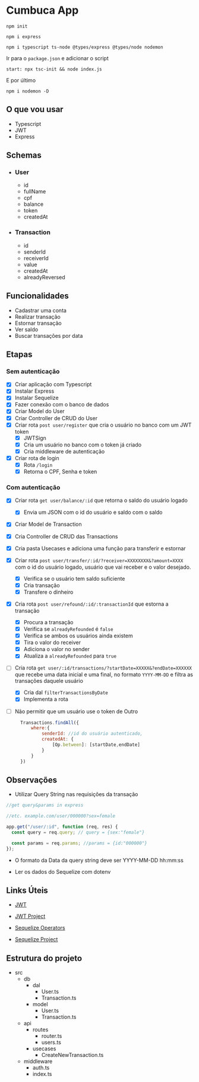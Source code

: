 # Cumbuca App

```
npm init

npm i express

npm i typescript ts-node @types/express @types/node nodemon
```

Ir para o `package.json` e adicionar o script

```
start: npx tsc-init && node index.js
```

E por último

```
npm i nodemon -D
```

## O que vou usar

- Typescript
- JWT
- Express

## Schemas

- ### User

  - id
  - fullName
  - cpf
  - balance
  - token
  - createdAt

- ### Transaction
  - id
  - senderId
  - receiverId
  - value
  - createdAt
  - alreadyReversed

## Funcionalidades

- Cadastrar uma conta
- Realizar transação
- Estornar transação
- Ver saldo
- Buscar transações por data

## Etapas

### Sem autenticação

- [x] Criar aplicação com Typescript
- [x] Instalar Express
- [x] Instalar Sequelize
- [x] Fazer conexão com o banco de dados
- [x] Criar Model do User
- [x] Criar Controller de CRUD do User
- [x] Criar rota `post user/register` que cria o usuário no banco com um JWT token
  - [x] JWTSign
  - [x] Cria um usuário no banco com o token já criado
  - [x] Cria middleware de autenticação
- [x] Criar rota de login
  - [x] Rota `/login`
  - [x] Retorna o CPF, Senha e token

### Com autenticação

- [x] Criar rota `get user/balance/:id` que retorna o saldo do usuário logado
  - [x] Envia um JSON com o id do usuário e saldo com o saldo
- [x] Criar Model de Transaction
- [x] Cria Controller de CRUD das Transactions
- [x] Cria pasta Usecases e adiciona uma função para transferir e estornar
- [x] Criar rota `post user/transfer/:id/?receiver=XXXXXXXX&?amount=XXXX` com o id do usuário logado, usuário que vai receber e o valor desejado.
  - [x] Verifica se o usuário tem saldo suficiente
  - [x] Cria transação
  - [x] Transfere o dinheiro
- [x] Cria rota `post user/refound/:id/:transactionId` que estorna a transação
  - [x] Procura a transação
  - [x] Verifica se `alreadyRefounded` é `false`
  - [x] Verifica se ambos os usuários ainda existem
  - [x] Tira o valor do receiver
  - [x] Adiciona o valor no sender
  - [x] Atualiza a `alreadyRefounded` para `true`
- [ ] Cria rota `get user/:id/transactions/?startDate=XXXXX&?endDate=XXXXXX` que recebe uma data inicial e uma final, no formato `YYYY-MM-DD` e filtra as transações daquele usuário
  - [x] Cria dal `filterTransactionsByDate`
  - [x] Implementa a rota
- [ ] Não permitir que um usuário use o token de Outro

  ```js
    Transactions.findAll({
        where:{
            senderId: //id do usuário autenticado,
            createdAt: {
                [Op.between]: [startDate,endDate]
            }
        }
    })

  ```

## Observações

- Utilizar Query String nas requisições da transação

```js
//get query&params in express

//etc. example.com/user/000000?sex=female

app.get("/user/:id", function (req, res) {
  const query = req.query; // query = {sex:"female"}

  const params = req.params; //params = {id:"000000"}
});
```

- O formato da Data da query string deve ser YYYY-MM-DD hh:mm:ss

- Ler os dados do Sequelize com dotenv

## Links Úteis

- [JWT](https://www.section.io/engineering-education/how-to-build-authentication-api-with-jwt-token-in-nodejs/)

- [JWT Project](https://github.com/Olanetsoft/jwt-project)

- [Sequelize Operators](https://sequelize.org/docs/v6/core-concepts/model-querying-basics/)

- [Sequelize Project](https://github.com/ibywaks/cookbook)

## Estrutura do projeto

- src
  - db
    - dal
      - User.ts
      - Transaction.ts
    - model
      - User.ts
      - Transaction.ts
  - api
    - routes
      - router.ts
      - users.ts
    - usecases
      - CreateNewTransaction.ts
  - middleware
    - auth.ts
    - index.ts
